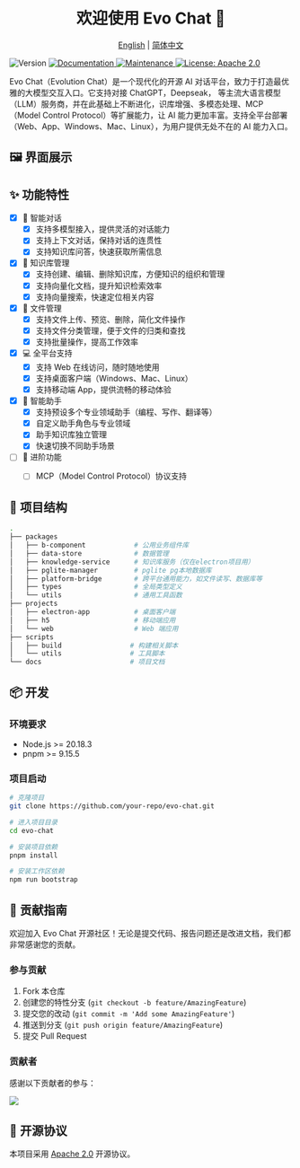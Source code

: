 <div align="center">

<h1>欢迎使用 Evo Chat 👋</h1>

[English](./README.md) | [简体中文](./README.zh.md)

</div>

<p>
  <img alt="Version" src="https://img.shields.io/badge/version-0.0.1-blue.svg?cacheSeconds=2592000" />
  <a href="http://101.42.26.70:3000/doc" target="_blank">
    <img alt="Documentation" src="https://img.shields.io/badge/documentation-yes-brightgreen.svg" />
  </a>
  <a href="https://github.com/evo-family/evo-chat/graphs/community" target="_blank">
    <img alt="Maintenance" src="https://img.shields.io/badge/Maintained%3F-yes-green.svg" />
  </a>
  <a href="https://github.com/evo-family/evo-chat/master/LICENSE" target="_blank">
    <img alt="License: Apache 2.0" src="https://img.shields.io/badge/License-Apache%202.0-yellow.svg" />
  </a>
</p>

Evo Chat（Evolution Chat）是一个现代化的开源 AI 对话平台，致力于打造最优雅的大模型交互入口。它支持对接 ChatGPT，Deepseak， 等主流大语言模型（LLM）服务商，并在此基础上不断进化，识库增强、多模态处理、MCP（Model Control Protocol）等扩展能力，让 AI 能力更加丰富。支持全平台部署（Web、App、Windows、Mac、Linux），为用户提供无处不在的 AI 能力入口。

## 🖼️ 界面展示

## ✨ 功能特性

- [x] 💬 智能对话
  - [x] 支持多模型接入，提供灵活的对话能力
  - [x] 支持上下文对话，保持对话的连贯性
  - [x] 支持知识库问答，快速获取所需信息

- [x] 🚀 知识库管理
  - [x] 支持创建、编辑、删除知识库，方便知识的组织和管理
  - [x] 支持向量化文档，提升知识检索效率
  - [x] 支持向量搜索，快速定位相关内容

- [x] 📁 文件管理
  - [x] 支持文件上传、预览、删除，简化文件操作
  - [x] 支持文件分类管理，便于文件的归类和查找
  - [x] 支持批量操作，提高工作效率

- [x] 💻 全平台支持
  - [x] 支持 Web 在线访问，随时随地使用
  - [x] 支持桌面客户端（Windows、Mac、Linux）
  - [x] 支持移动端 App，提供流畅的移动体验

- [x] 🤖 智能助手
  - [x] 支持预设多个专业领域助手（编程、写作、翻译等）
  - [x] 自定义助手角色与专业领域
  - [x] 助手知识库独立管理
  - [x] 快速切换不同助手场景

- [ ] 🔮 进阶功能
  - [ ] MCP（Model Control Protocol）协议支持


## 📁 项目结构

```bash
.
├── packages
│   ├── b-component            # 公用业务组件库
│   ├── data-store             # 数据管理
│   ├── knowledge-service      # 知识库服务（仅在electron项目用）
│   ├── pglite-manager         # pglite pg本地数据库
│   ├── platform-bridge        # 跨平台通用能力，如文件读写、数据库等
│   ├── types                  # 全局类型定义
│   └── utils                  # 通用工具函数
├── projects
│   ├── electron-app           # 桌面客户端
│   ├── h5                     # 移动端应用
│   └── web                    # Web 端应用
├── scripts
│   ├── build                 # 构建相关脚本
│   └── utils                 # 工具脚本
└── docs                      # 项目文档
```

## 📦 开发

### 环境要求

- Node.js >= 20.18.3
- pnpm >= 9.15.5

### 项目启动

```bash
# 克隆项目
git clone https://github.com/your-repo/evo-chat.git

# 进入项目目录
cd evo-chat

# 安装项目依赖
pnpm install

# 安装工作区依赖
npm run bootstrap
```

## 👥 贡献指南

欢迎加入 Evo Chat 开源社区！无论是提交代码、报告问题还是改进文档，我们都非常感谢您的贡献。

### 参与贡献

1. Fork 本仓库
2. 创建您的特性分支 (`git checkout -b feature/AmazingFeature`)
3. 提交您的改动 (`git commit -m 'Add some AmazingFeature'`)
4. 推送到分支 (`git push origin feature/AmazingFeature`)
5. 提交 Pull Request

### 贡献者

感谢以下贡献者的参与：

<a href="https://github.com/your-repo/evo-chat/graphs/contributors">
  <img src="https://contrib.rocks/image?repo=your-repo/evo-chat" />
</a>

## 📄 开源协议

本项目采用 [Apache 2.0](LICENSE) 开源协议。
